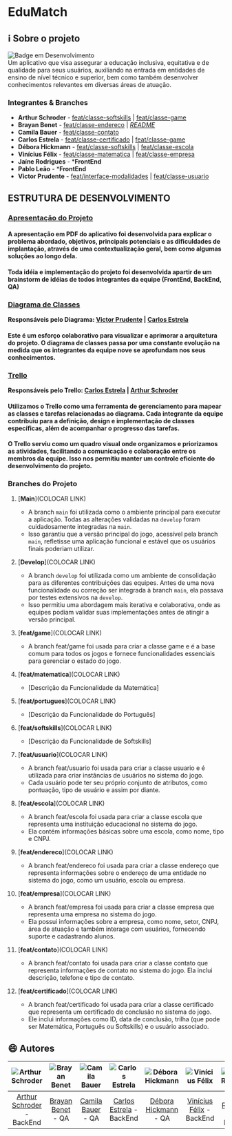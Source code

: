 # EduMatch

## :information_source: Sobre o projeto
![Badge em Desenvolvimento](http://img.shields.io/static/v1?label=STATUS&message=Em%20Andamento&color=red&style=for-the-badge)<br>
Um aplicativo que visa assegurar a educação inclusiva, equitativa e de qualidade para seus usuários, auxiliando na entrada em entidades de ensino de nível técnico e superior, bem como também desenvolver conhecimentos relevantes em diversas áreas de atuação.
### Integrantes & Branches
- **Arthur Schroder** - [feat/classe-softskills]() | [feat/classe-game]() 
- **Brayan Benet** - [feat/classe-endereco](https://github.com/VictorPrudente/vs13-squad9-EduMatch/tree/feature/classe-endereco) | [*README*](https://github.com/VictorPrudente/vs13-squad9-EduMatch/tree/README)
- **Camila Bauer** - [feat/classe-contato]() 
- **Carlos Estrela** - [feat/classe-certificado]() | [feat/classe-game]()
- **Débora Hickmann** - [feat/classe-softskills]() | [feat/classe-escola]()
- **Vinícius Félix** - [feat/classe-matematica]() | [feat/classe-empresa]()
- **Jaíne Rodrigues** - ***FrontEnd**
- **Pablo Leão** - ***FrontEnd**
- **Victor Prudente** - [feat/interface-modalidades]() | [feat/classe-usuario]()

## ESTRUTURA DE DESENVOLVIMENTO
### [Apresentação do Projeto](https://github.com/VictorPrudente/vs13-squad9-EduMatch/blob/main/ApresentacaoPDF/EduTech%20-%20Vem%20Ser.pdf)
#### A apresentação em PDF do aplicativo foi desenvolvida para explicar o problema abordado, objetivos, principais potenciais e as dificuldades de implantação, através de uma contextualização geral, bem como algumas soluções ao longo dela.
#### Toda idéia e implementação do projeto foi desenvolvida apartir de um brainstorm de idéias de todos integrantes da equipe (FrontEnd, BackEnd, QA)

### [Diagrama de Classes](https://lucid.app/lucidchart/dd95fb56-046f-432b-961e-838688c5f0ae/edit?viewport_loc=-419%2C-1184%2C3126%2C1495%2C0_0&invitationId=inv_65c61243-3a73-4968-b7b7-2a581f1a69a0)
**Responsáveis pelo Diagrama: [Victor Prudente](https://github.com/VictorPrudente) | [Carlos Estrela](https://github.com/carlosalbertoestrela)**

#### Este é um esforço colaborativo para visualizar e aprimorar a arquitetura do projeto. O diagrama de classes passa por uma constante evolução na medida que os integrantes da equipe nove se aprofundam nos seus conhecimentos. 

### [Trello](https://trello.com/b/okeu5gWa/educamatch)
**Responsáveis pelo Trello: [Carlos Estrela](https://github.com/carlosalbertoestrela) | [Arthur Schroder](https://github.com/ArthurSchroder)**

#### Utilizamos o Trello como uma ferramenta de gerenciamento para mapear as classes e tarefas relacionadas ao diagrama. Cada integrante da equipe contribuiu para a definição, design e implementação de classes específicas, além de acompanhar o progresso das tarefas.
#### O Trello serviu como um quadro visual onde organizamos e priorizamos as atividades, facilitando a comunicação e colaboração entre os membros da equipe. Isso nos permitiu manter um controle eficiente do desenvolvimento do projeto.

### Branches do Projeto
1. [**Main**](COLOCAR LINK)
    - A branch `main` foi utilizada como o ambiente principal para executar a aplicação. Todas as alterações validadas na `develop` foram cuidadosamente integradas na `main`.
    - Isso garantiu que a versão principal do jogo, acessível pela branch `main`, refletisse uma aplicação funcional e estável que os usuários finais poderiam utilizar.

2. [**Develop**](COLOCAR LINK)
    - A branch `develop` foi utilizada como um ambiente de consolidação para as diferentes contribuições das equipes. Antes de uma nova funcionalidade ou correção ser integrada à branch `main`, ela passava por testes extensivos na `develop`.
    - Isso permitiu uma abordagem mais iterativa e colaborativa, onde as equipes podiam validar suas implementações antes de atingir a versão principal.

3. [**feat/game**](COLOCAR LINK)
    - A branch feat/game foi usada para criar a classe game e é a base comum para todos os jogos e fornece funcionalidades essenciais para gerenciar o estado do jogo.

4. [**feat/matematica**](COLOCAR LINK)
    - [Descrição da Funcionalidade da Matemática]

5. [**feat/portugues**](COLOCAR LINK)
    - [Descrição da Funcionalidade do Português]

6. [**feat/softskills**](COLOCAR LINK)
    - [Descrição da Funcionalidade de Softskills]

7. [**feat/usuario**](COLOCAR LINK)
    - A branch feat/usuario foi usada para criar a classe usuario e é utilizada para criar instâncias de usuários no sistema do jogo.
    - Cada usuário pode ter seu próprio conjunto de atributos, como pontuação, tipo de usuário e assim por diante.

8. [**feat/escola**](COLOCAR LINK)
    - A branch feat/escola foi usada para criar a classe escola que representa uma instituição educacional no sistema do jogo.
    - Ela contém informações básicas sobre uma escola, como nome, tipo e CNPJ.

9. [**feat/endereco**](COLOCAR LINK)
    - A branch feat/endereco foi usada para criar a classe endereço que representa informações sobre o endereço de uma entidade no sistema do jogo, como um usuário, escola ou empresa.

10. [**feat/empresa**](COLOCAR LINK)
    - A branch feat/empresa foi usada para criar a classe empresa que representa uma empresa no sistema do jogo.
    - Ela possui informações sobre a empresa, como nome, setor, CNPJ, área de atuação e também interage com usuários, fornecendo suporte e cadastrando alunos.

11. [**feat/contato**](COLOCAR LINK)
    - A branch feat/contato foi usada para criar a classe contato que representa informações de contato no sistema do jogo. Ela inclui descrição, telefone e tipo de contato.

12. [**feat/certificado**](COLOCAR LINK)
    - A branch feat/certificado foi usada para criar a classe certificado que representa um certificado de conclusão no sistema do jogo.
    - Ele inclui informações como ID, data de conclusão, trilha (que pode ser Matemática, Português ou Softskills) e o usuário associado.

## :smile: Autores

| ![Arthur Schroder](https://media.licdn.com/dms/image/D4E03AQE-LrTH9UVR6w/profile-displayphoto-shrink_800_800/0/1692737537511?e=1709769600&v=beta&t=998PBs6Ht2ZAV3FoUq2C06cbVV-hnFYer_ZlFE9qLcI) | ![Brayan Benet](https://avatars.githubusercontent.com/u/63371569?v=4) | ![Camila Bauer](https://avatars.githubusercontent.com/u/112354608?v=4) | ![Carlos Estrela](https://avatars.githubusercontent.com/u/69488591?v=4) | ![Débora Hickmann](https://avatars.githubusercontent.com/u/101061552?v=4) | ![Vinícius Félix](https://avatars.githubusercontent.com/u/133911179?v=4) | ![Jaíne Rodrigues](https://avatars.githubusercontent.com/u/93234113?v=4) | ![Pablo Leão](https://media.licdn.com/dms/image/C5603AQHoRy_hhnD87A/profile-displayphoto-shrink_800_800/0/1621551129575?e=1709769600&v=beta&t=pYTRXe20pjxbK1lxOpIWPlF6kzMK-juDxLgBWQES468) | ![Victor Prudente](https://avatars.githubusercontent.com/u/143949574?v=4) |
| :---: | :---: | :---: | :---: | :---: | :---: | :---: | :---: | :---: |
| [Arthur Schroder](https://github.com/ArthurSchroder) - BackEnd | [Brayan Benet](https://github.com/brayanbenet) - QA | [Camila Bauer](https://github.com/CamilaBauer) - QA | [Carlos Estrela](https://github.com/carlosalbertoestrela) - BackEnd | [Débora Hickmann](https://github.com/Deboraaahickmann) - QA | [Vinícius Félix](https://github.com/galego-vinicius) - BackEnd | [Jaíne Rodrigues](https://github.com/jaineRodrigues) - FrontEnd | [Pablo Leão](https://github.com/pablo-leao) - FrontEnd | [Victor Prudente](https://github.com/VictorPrudente) - BackEnd |
